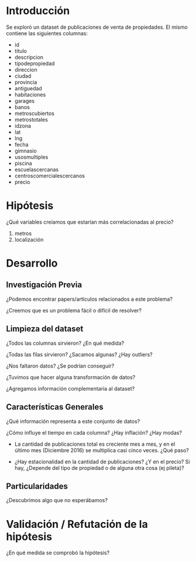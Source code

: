 # Introducción

Se exploró un dataset de publicaciones de venta de propiedades. El mismo contiene las siguientes columnas:

- id
- titulo
- descripcion
- tipodepropiedad
- direccion
- ciudad
- provincia
- antiguedad
- habitaciones
- garages
- banos
- metroscubiertos
- metrostotales
- idzona
- lat
- lng
- fecha
- gimnasio
- usosmultiples
- piscina
- escuelascercanas
- centroscomercialescercanos
- precio

# Hipótesis

¿Qué variables creíamos que estarían más correlacionadas al precio?

1. metros
2. localización

# Desarrollo

## Investigación Previa

¿Podemos encontrar papers/artículos relacionados a este problema?

¿Creemos que es un problema fácil o difícil de resolver?


## Limpieza del dataset

¿Todos las columnas sirvieron? ¿En qué medida?

¿Todas las filas sirvieron? ¿Sacamos algunas? ¿Hay outliers?

¿Nos faltaron datos? ¿Se podrían conseguir?

¿Tuvimos que hacer alguna transformación de datos?

¿Agregamos información complementaria al dataset?

## Características Generales

¿Qué información representa a este conjunto de datos? 

¿Cómo influye el tiempo en cada columna? ¿Hay inflación? ¿Hay modas?

- La cantidad de publicaciones total es creciente mes a mes, y en el último mes (Diciembre 2016) se multiplica casi cinco veces. ¿Qué paso?

- ¿Hay estacionalidad en la cantidad de publicaciones? ¿Y en el precio? Si hay, ¿Depende del tipo de propiedad o de alguna otra cosa (ej pileta)?

## Particularidades

¿Descubrimos algo que no esperábamos?

# Validación / Refutación de la hipótesis

¿En qué medida se comprobó la hipótesis?

